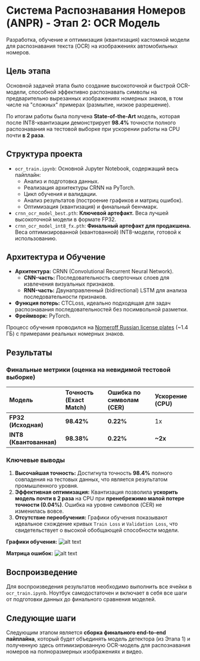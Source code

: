 # Система Распознавания Номеров (ANPR) - Этап 2: OCR Модель

Разработка, обучение и оптимизация (квантизация) кастомной модели для распознавания текста (OCR) на изображениях автомобильных номеров.

## Цель этапа

Основной задачей этапа было создание высокоточной и быстрой OCR-модели, способной эффективно распознавать символы на предварительно вырезанных изображениях номерных знаков, в том числе на "сложных" примерах (размытие, низкое разрешение).

По итогам работы была получена **State-of-the-Art** модель, которая после INT8-квантизации демонстрирует **98.4%** точности полного распознавания на тестовой выборке при ускорении работы на CPU почти **в 2 раза**.

## Структура проекта

-   `ocr_train.ipynb`: Основной Jupyter Notebook, содержащий весь пайплайн:
    -   Анализ и подготовка данных.
    -   Реализация архитектуры CRNN на PyTorch.
    -   Цикл обучения и валидации.
    -   Анализ результатов (построение графиков и матриц ошибок).
    -   Оптимизация (квантизация) и финальный бенчмарк.
-   `crnn_ocr_model_best.pth`: **Ключевой артефакт.** Веса лучшей высокоточной модели в формате FP32.
-   `crnn_ocr_model_int8_fx.pth`: **Финальный артефакт для продакшена.** Веса оптимизированной (квантованной) INT8-модели, готовой к использованию.

## Архитектура и Обучение

-   **Архитектура:** CRNN (Convolutional Recurrent Neural Network).
    -   **CNN-часть:** Последовательность сверточных слоев для извлечения визуальных признаков.
    -   **RNN-часть:** Двунаправленный (bidirectional) LSTM для анализа последовательности признаков.
-   **Функция потерь:** CTCLoss, идеально подходящая для задач распознавания последовательностей без посимвольной разметки.
-   **Фреймворк:** PyTorch.

Процесс обучения проводился на [Nomeroff Russian license plates](https://www.kaggle.com/datasets/evgrafovmaxim/nomeroff-russian-license-plates)  (~1.4 ГБ) с примерами реальных номерных знаков.

## Результаты

### Финальные метрики (оценка на **невидимой** тестовой выборке)

| Модель | Точность (Exact Match) | Ошибка по символам (CER) | Ускорение (CPU) |
| :--- | :--- | :--- | :--- |
| **FP32 (Исходная)** | **98.42%** | **0.22%** | 1x |
| **INT8 (Квантованная)**| **98.38%** | **0.22%** | **~2x** |

### Ключевые выводы

1.  **Высочайшая точность:** Достигнута точность **98.4%** полного совпадения на тестовых данных, что является результатом промышленного уровня.
2.  **Эффективная оптимизация:** Квантизация позволила **ускорить модель почти в 2 раза** на CPU при **пренебрежимо малой потере точности (0.04%)**. Ошибка на уровне символов (CER) не изменилась вовсе.
3.  **Отсутствие переобучения:** Графики обучения показывают идеальное схождение кривых `Train Loss` и `Validation Loss`, что свидетельствует о высокой обобщающей способности модели.

**Графики обучения:**
![alt text](curves.png)

**Матрица ошибок:**
![alt text](matrix.png)

## Воспроизведение

Для воспроизведения результатов необходимо выполнить все ячейки в `ocr_train.ipynb`. Ноутбук самодостаточен и включает в себя все шаги от подготовки данных до финального сравнения моделей.

## Следующие шаги

Следующим этапом является **сборка финального end-to-end пайплайна**, который будет объединять модель детектора (из Этапа 1) и полученную здесь оптимизированную OCR-модель для распознавания номеров на полноразмерных изображениях и видео.